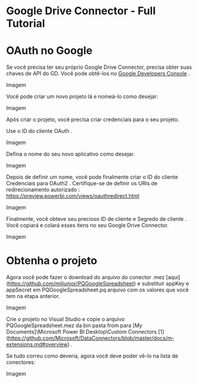 # Google Drive Connector - Full Tutorial


# OAuth no Google

Se você precisa ter seu próprio Google Drive Connector, precisa obter suas chaves de API do GD. Você pode obtê-los no [Google Developers Console](https://console.developers.google.com/apis/library/drive.googleapis.com) .


Imagem

Você pode criar um novo projeto lá e nomeá-lo como desejar:

Imagem

Após criar o projeto, você precisa criar credenciais para o seu projeto.

Use o ID do cliente OAuth .

Imagem

Defina o nome do seu novo aplicativo como desejar.

Imagem

Depois de definir um nome, você pode finalmente criar o ID do cliente Credenciais para OAuth2 . Certifique-se de definir os URIs de redirecionamento autorizado : https://preview.powerbi.com/views/oauthredirect.html

Imagem

Finalmente, você obteve seu precioso ID de cliente e Segredo de cliente . Você copiará e colará esses itens no seu Google Drive Connector.

Imagem


# Obtenha o projeto

Agora você pode fazer o download do arquivo do conector .mez [aqui] (https://github.com/miljunior/PQGoogleSpreadsheet) e substituir appKey e appSecret em PQGoogleSpreadsheet.pq arquivo com os valores que você tem na etapa anterior.

Imagem

Crie o projeto no Visual Studio e copie o arquivo PQGoogleSpreadsheet.mez da bin pasta from para [My Documents]\Microsoft Power BI Desktop\Custom Connectors [1] (https://github.com/Microsoft/DataConnectors/blob/master/docs/m-extensions.md#overview) .

Se tudo correu como deveria, agora você deve poder vê-lo na lista de conectores:

Imagem





